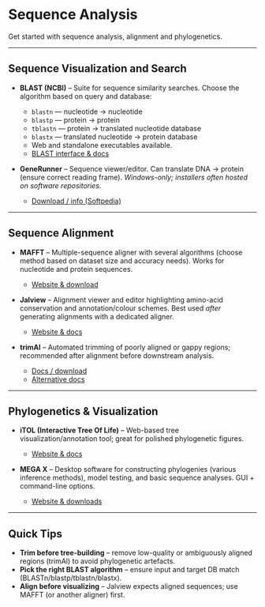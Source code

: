 # Sequence Analysis

Get started with sequence analysis, alignment and phylogenetics.

---

## Sequence Visualization and Search

* **BLAST (NCBI)** – Suite for sequence similarity searches. Choose the algorithm based on query and database:  
  * `blastn` — nucleotide → nucleotide  
  * `blastp` — protein → protein  
  * `tblastn` — protein → translated nucleotide database  
  * `blastx` — translated nucleotide → protein database  
  * Web and standalone executables available.  
  * [BLAST interface & docs](https://blast.ncbi.nlm.nih.gov/Blast.cgi)

* **GeneRunner** – Sequence viewer/editor. Can translate DNA → protein (ensure correct reading frame). *Windows-only; installers often hosted on software repositories.*  
  * [Download / info (Softpedia)](https://www.softpedia.com/get/Science-CAD/Gene-Runner.shtml)

---

## Sequence Alignment

* **MAFFT** – Multiple-sequence aligner with several algorithms (choose method based on dataset size and accuracy needs). Works for nucleotide and protein sequences.  
  * [Website & download](https://mafft.cbrc.jp/alignment/software/)
 
* **Jalview** – Alignment viewer and editor highlighting amino-acid conservation and annotation/colour schemes. Best used *after* generating alignments with a dedicated aligner.  
  * [Website & docs](https://www.jalview.org/)

* **trimAl** – Automated trimming of poorly aligned or gappy regions; recommended after alignment before downstream analysis.  
  * [Docs / download](https://trimal.cgenomics.org/)  
  * [Alternative docs](https://trimal.readthedocs.io/)

---

## Phylogenetics & Visualization

* **iTOL (Interactive Tree Of Life)** – Web-based tree visualization/annotation tool; great for polished phylogenetic figures.  
  * [Website & docs](https://itol.embl.de/)

* **MEGA X** – Desktop software for constructing phylogenies (various inference methods), model testing, and basic sequence analyses. GUI + command-line options.  
  * [Website & downloads](https://www.megasoftware.net/)

---

## Quick Tips

* **Trim before tree-building** – remove low-quality or ambiguously aligned regions (trimAl) to avoid phylogenetic artefacts.  
* **Pick the right BLAST algorithm** – ensure input and target DB match (BLASTn/blastp/tblastn/blastx).  
* **Align before visualizing** – Jalview expects aligned sequences; use MAFFT (or another aligner) first.

